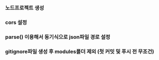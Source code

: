 ### 노드프로젝트 생성 
### cors 설정
### parse() 이용해서 동기식으로 json파일 경로 설정 
### gitignore파일 생성 후 modules폴더 제외 (첫 커밋 및 푸시 전 무조건)
